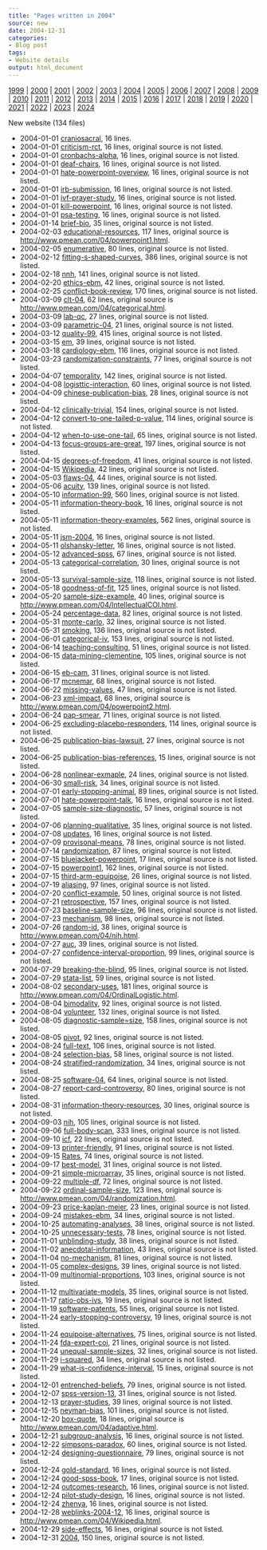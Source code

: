 ```yaml
---
title: "Pages written in 2004"
source: new
date: 2004-12-31
categories:
- Blog post
tags:
- Website details
output: html_document
---
```

 
[1999](http://new.pmean.com/1999/) | [2000](http://new.pmean.com/2000/) | [2001](http://new.pmean.com/2001/) | [2002](http://new.pmean.com/2002/) | [2003](http://new.pmean.com/2003/) | [2004](http://new.pmean.com/2004/) | [2005](http://new.pmean.com/2005/) | [2006](http://new.pmean.com/2006/) | [2007](http://new.pmean.com/2007/) | [2008](http://new.pmean.com/2008/) | [2009](http://new.pmean.com/2009/) | [2010](http://new.pmean.com/2010/) | [2011](http://new.pmean.com/2011/) | [2012](http://new.pmean.com/2012/) | [2013](http://new.pmean.com/2013/) | [2014](http://new.pmean.com/2014/) | [2015](http://new.pmean.com/2015/) | [2016](http://new.pmean.com/2016/) | [2017](http://new.pmean.com/2017/) | [2018](http://new.pmean.com/2018/) | [2019](http://new.pmean.com/2019/) | [2020](http://new.pmean.com/2020/) | [2021](http://new.pmean.com/2021/) | [2022](http://new.pmean.com/2022/) | [2023](http://new.pmean.com/2023/) | [2024](http://new.pmean.com/2024/)
 
New website (134 files)
 
+ 2004-01-01 [craniosacral](http://new.pmean.com/craniosacral/),  16 lines.  
+ 2004-01-01 [criticism-rct](http://new.pmean.com/criticism-rct/),  16 lines, original source is not listed.  
+ 2004-01-01 [cronbachs-alpha](http://new.pmean.com/cronbachs-alpha/),  16 lines, original source is not listed.  
+ 2004-01-01 [deaf-chairs](http://new.pmean.com/deaf-chairs/),  16 lines, original source is not listed.  
+ 2004-01-01 [hate-powerpoint-overview](http://new.pmean.com/hate-powerpoint-overview/),  16 lines, original source is not listed.  
+ 2004-01-01 [irb-submission](http://new.pmean.com/irb-submission/),  16 lines, original source is not listed.  
+ 2004-01-01 [ivf-prayer-study](http://new.pmean.com/ivf-prayer-study/),  16 lines, original source is not listed.  
+ 2004-01-01 [kill-powerpoint](http://new.pmean.com/kill-powerpoint/),  16 lines, original source is not listed.  
+ 2004-01-01 [psa-testing](http://new.pmean.com/psa-testing/),  16 lines, original source is not listed.  
+ 2004-01-14 [brief-bio](http://new.pmean.com/brief-bio/),  35 lines, original source is not listed.  
+ 2004-02-03 [educational-resources](http://new.pmean.com/educational-resources/),  117 lines, original source is http://www.pmean.com/04/powerpoint1.html.  
+ 2004-02-05 [enumerative](http://new.pmean.com/enumerative/),  80 lines, original source is not listed.  
+ 2004-02-12 [fitting-s-shaped-curves](http://new.pmean.com/fitting-s-shaped-curves/),  386 lines, original source is not listed.  
+ 2004-02-18 [nnh](http://new.pmean.com/nnh/),  141 lines, original source is not listed.  
+ 2004-02-20 [ethics-ebm](http://new.pmean.com/ethics-ebm/),  42 lines, original source is not listed.  
+ 2004-02-25 [conflict-book-review](http://new.pmean.com/conflict-book-review/),  170 lines, original source is not listed.  
+ 2004-03-09 [clt-04](http://new.pmean.com/clt-04/),  62 lines, original source is http://www.pmean.com/04/categorical.html.  
+ 2004-03-09 [lab-qc](http://new.pmean.com/lab-qc/),  27 lines, original source is not listed.  
+ 2004-03-09 [parametric-04](http://new.pmean.com/parametric-04/),  21 lines, original source is not listed.  
+ 2004-03-12 [quality-99](http://new.pmean.com/quality-99/),  415 lines, original source is not listed.  
+ 2004-03-15 [em](http://new.pmean.com/em/),  39 lines, original source is not listed.  
+ 2004-03-18 [cardiology-ebm](http://new.pmean.com/cardiology-ebm/),  116 lines, original source is not listed.  
+ 2004-03-23 [randomization-constraints](http://new.pmean.com/randomization-constraints/),  77 lines, original source is not listed.  
+ 2004-04-07 [temporality](http://new.pmean.com/temporality/),  142 lines, original source is not listed.  
+ 2004-04-08 [logisttic-interaction](http://new.pmean.com/logisttic-interaction/),  60 lines, original source is not listed.  
+ 2004-04-09 [chinese-publication-bias](http://new.pmean.com/chinese-publication-bias/),  28 lines, original source is not listed.  
+ 2004-04-12 [clinically-trivial](http://new.pmean.com/clinically-trivial/),  154 lines, original source is not listed.  
+ 2004-04-12 [convert-to-one-tailed-p-value](http://new.pmean.com/convert-to-one-tailed-p-value/),  114 lines, original source is not listed.  
+ 2004-04-12 [when-to-use-one-tail](http://new.pmean.com/when-to-use-one-tail/),  65 lines, original source is not listed.  
+ 2004-04-13 [focus-groups-are-great](http://new.pmean.com/focus-groups-are-great/),  197 lines, original source is not listed.  
+ 2004-04-15 [degrees-of-freedom](http://new.pmean.com/degrees-of-freedom/),  41 lines, original source is not listed.  
+ 2004-04-15 [Wikipedia](http://new.pmean.com/Wikipedia/),  42 lines, original source is not listed.  
+ 2004-05-03 [flaws-04](http://new.pmean.com/flaws-04/),  44 lines, original source is not listed.  
+ 2004-05-06 [acuity](http://new.pmean.com/acuity/),  139 lines, original source is not listed.  
+ 2004-05-10 [information-99](http://new.pmean.com/information-99/),  560 lines, original source is not listed.  
+ 2004-05-11 [information-theory-book](http://new.pmean.com/information-theory-book/),  16 lines, original source is not listed.  
+ 2004-05-11 [information-theory-examples](http://new.pmean.com/information-theory-examples/),  562 lines, original source is not listed.  
+ 2004-05-11 [jsm-2004](http://new.pmean.com/jsm-2004/),  16 lines, original source is not listed.  
+ 2004-05-11 [olshansky-letter](http://new.pmean.com/olshansky-letter/),  16 lines, original source is not listed.  
+ 2004-05-12 [advanced-spss](http://new.pmean.com/advanced-spss/),  67 lines, original source is not listed.  
+ 2004-05-13 [categorical-correlation](http://new.pmean.com/categorical-correlation/),  30 lines, original source is not listed.  
+ 2004-05-13 [survival-sample-size](http://new.pmean.com/survival-sample-size/),  118 lines, original source is not listed.  
+ 2004-05-18 [goodness-of-fit](http://new.pmean.com/goodness-of-fit/),  125 lines, original source is not listed.  
+ 2004-05-20 [sample-size-example](http://new.pmean.com/sample-size-example/),  40 lines, original source is http://www.pmean.com/04/IntellectualCOI.html.  
+ 2004-05-24 [percentage-data](http://new.pmean.com/percentage-data/),  82 lines, original source is not listed.  
+ 2004-05-31 [monte-carlo](http://new.pmean.com/monte-carlo/),  32 lines, original source is not listed.  
+ 2004-05-31 [smoking](http://new.pmean.com/smoking/),  136 lines, original source is not listed.  
+ 2004-06-01 [categorical-iv](http://new.pmean.com/categorical-iv/),  153 lines, original source is not listed.  
+ 2004-06-14 [teaching-consulting](http://new.pmean.com/teaching-consulting/),  51 lines, original source is not listed.  
+ 2004-06-15 [data-mining-clementine](http://new.pmean.com/data-mining-clementine/),  105 lines, original source is not listed.  
+ 2004-06-15 [eb-cam](http://new.pmean.com/eb-cam/),  31 lines, original source is not listed.  
+ 2004-06-17 [mcnemar](http://new.pmean.com/mcnemar/),  68 lines, original source is not listed.  
+ 2004-06-22 [missing-values](http://new.pmean.com/missing-values/),  47 lines, original source is not listed.  
+ 2004-06-23 [xml-impact](http://new.pmean.com/xml-impact/),  68 lines, original source is http://www.pmean.com/04/powerpoint2.html.  
+ 2004-06-24 [pap-smear](http://new.pmean.com/pap-smear/),  71 lines, original source is not listed.  
+ 2004-06-25 [excluding-placebo-responders](http://new.pmean.com/excluding-placebo-responders/),  114 lines, original source is not listed.  
+ 2004-06-25 [publication-bias-lawsuit](http://new.pmean.com/publication-bias-lawsuit/),  27 lines, original source is not listed.  
+ 2004-06-25 [publication-bias-references](http://new.pmean.com/publication-bias-references/),  15 lines, original source is not listed.  
+ 2004-06-28 [nonlinear-exmaple](http://new.pmean.com/nonlinear-exmaple/),  24 lines, original source is not listed.  
+ 2004-06-30 [small-risk](http://new.pmean.com/small-risk/),  34 lines, original source is not listed.  
+ 2004-07-01 [early-stopping-animal](http://new.pmean.com/early-stopping-animal/),  89 lines, original source is not listed.  
+ 2004-07-01 [hate-powerpoint-talk](http://new.pmean.com/hate-powerpoint-talk/),  16 lines, original source is not listed.  
+ 2004-07-05 [sample-size-diagnostic](http://new.pmean.com/sample-size-diagnostic/),  57 lines, original source is not listed.  
+ 2004-07-06 [planning-qualitative](http://new.pmean.com/planning-qualitative/),  35 lines, original source is not listed.  
+ 2004-07-08 [updates](http://new.pmean.com/updates/),  16 lines, original source is not listed.  
+ 2004-07-09 [provisonal-means](http://new.pmean.com/provisonal-means/),  78 lines, original source is not listed.  
+ 2004-07-14 [randomization](http://new.pmean.com/randomization/),  87 lines, original source is not listed.  
+ 2004-07-15 [bluejacket-powerpoint](http://new.pmean.com/bluejacket-powerpoint/),  17 lines, original source is not listed.  
+ 2004-07-15 [powerpoint1](http://new.pmean.com/powerpoint1/),  162 lines, original source is not listed.  
+ 2004-07-15 [third-arm-equipoise](http://new.pmean.com/third-arm-equipoise/),  26 lines, original source is not listed.  
+ 2004-07-19 [aliasing](http://new.pmean.com/aliasing/),  97 lines, original source is not listed.  
+ 2004-07-20 [conflict-example](http://new.pmean.com/conflict-example/),  50 lines, original source is not listed.  
+ 2004-07-21 [retrospective](http://new.pmean.com/retrospective/),  157 lines, original source is not listed.  
+ 2004-07-23 [baseline-sample-size](http://new.pmean.com/baseline-sample-size/),  96 lines, original source is not listed.  
+ 2004-07-23 [mechanism](http://new.pmean.com/mechanism/),  98 lines, original source is not listed.  
+ 2004-07-26 [random-id](http://new.pmean.com/random-id/),  38 lines, original source is http://www.pmean.com/04/nih.html.  
+ 2004-07-27 [auc](http://new.pmean.com/auc/),  39 lines, original source is not listed.  
+ 2004-07-27 [confidence-interval-proportion](http://new.pmean.com/confidence-interval-proportion/),  99 lines, original source is not listed.  
+ 2004-07-29 [breaking-the-blind](http://new.pmean.com/breaking-the-blind/),  95 lines, original source is not listed.  
+ 2004-07-29 [stata-list](http://new.pmean.com/stata-list/),  59 lines, original source is not listed.  
+ 2004-08-02 [secondary-uses](http://new.pmean.com/secondary-uses/),  181 lines, original source is http://www.pmean.com/04/OrdinalLogistic.html.  
+ 2004-08-04 [bimodality](http://new.pmean.com/bimodality/),  92 lines, original source is not listed.  
+ 2004-08-04 [volunteer](http://new.pmean.com/volunteer/),  132 lines, original source is not listed.  
+ 2004-08-05 [diagnostic-sample=size](http://new.pmean.com/diagnostic-sample=size/),  158 lines, original source is not listed.  
+ 2004-08-05 [pivot](http://new.pmean.com/pivot/),  92 lines, original source is not listed.  
+ 2004-08-24 [full-text](http://new.pmean.com/full-text/),  106 lines, original source is not listed.  
+ 2004-08-24 [selection-bias](http://new.pmean.com/selection-bias/),  58 lines, original source is not listed.  
+ 2004-08-24 [stratified-randomization](http://new.pmean.com/stratified-randomization/),  34 lines, original source is not listed.  
+ 2004-08-25 [software-04](http://new.pmean.com/software-04/),  64 lines, original source is not listed.  
+ 2004-08-27 [report-card-controversy](http://new.pmean.com/report-card-controversy/),  80 lines, original source is not listed.  
+ 2004-08-31 [information-theory-resources](http://new.pmean.com/information-theory-resources/),  30 lines, original source is not listed.  
+ 2004-09-03 [nih](http://new.pmean.com/nih/),  105 lines, original source is not listed.  
+ 2004-09-06 [full-body-scan](http://new.pmean.com/full-body-scan/),  333 lines, original source is not listed.  
+ 2004-09-10 [icf](http://new.pmean.com/icf/),  22 lines, original source is not listed.  
+ 2004-09-13 [printer-friendly](http://new.pmean.com/printer-friendly/),  91 lines, original source is not listed.  
+ 2004-09-15 [Rates](http://new.pmean.com/Rates/),  74 lines, original source is not listed.  
+ 2004-09-17 [best-model](http://new.pmean.com/best-model/),  31 lines, original source is not listed.  
+ 2004-09-21 [simple-microarray](http://new.pmean.com/simple-microarray/),  35 lines, original source is not listed.  
+ 2004-09-22 [multiple-df](http://new.pmean.com/multiple-df/),  72 lines, original source is not listed.  
+ 2004-09-22 [ordinal-sample-size](http://new.pmean.com/ordinal-sample-size/),  123 lines, original source is http://www.pmean.com/04/randomization.html.  
+ 2004-09-23 [price-kaplan-meier](http://new.pmean.com/price-kaplan-meier/),  23 lines, original source is not listed.  
+ 2004-09-24 [mistakes-ebm](http://new.pmean.com/mistakes-ebm/),  34 lines, original source is not listed.  
+ 2004-10-25 [automating-analyses](http://new.pmean.com/automating-analyses/),  38 lines, original source is not listed.  
+ 2004-10-25 [unnecessary-tests](http://new.pmean.com/unnecessary-tests/),  78 lines, original source is not listed.  
+ 2004-11-01 [unblinding-study](http://new.pmean.com/unblinding-study/),  38 lines, original source is not listed.  
+ 2004-11-02 [anecdotal-information](http://new.pmean.com/anecdotal-information/),  43 lines, original source is not listed.  
+ 2004-11-04 [no-mechanism](http://new.pmean.com/no-mechanism/),  81 lines, original source is not listed.  
+ 2004-11-05 [complex-designs](http://new.pmean.com/complex-designs/),  39 lines, original source is not listed.  
+ 2004-11-09 [multinomial-proportions](http://new.pmean.com/multinomial-proportions/),  103 lines, original source is not listed.  
+ 2004-11-12 [multivariate-models](http://new.pmean.com/multivariate-models/),  35 lines, original source is not listed.  
+ 2004-11-17 [ratio-obs-ivs](http://new.pmean.com/ratio-obs-ivs/),  19 lines, original source is not listed.  
+ 2004-11-19 [software-patents](http://new.pmean.com/software-patents/),  55 lines, original source is not listed.  
+ 2004-11-24 [early-stopping-controversy](http://new.pmean.com/early-stopping-controversy/),  19 lines, original source is not listed.  
+ 2004-11-24 [equipoise-alternatives](http://new.pmean.com/equipoise-alternatives/),  75 lines, original source is not listed.  
+ 2004-11-24 [fda-expert-coi](http://new.pmean.com/fda-expert-coi/),  21 lines, original source is not listed.  
+ 2004-11-24 [unequal-sample-sizes](http://new.pmean.com/unequal-sample-sizes/),  32 lines, original source is not listed.  
+ 2004-11-29 [i-squared](http://new.pmean.com/i-squared/),  34 lines, original source is not listed.  
+ 2004-11-29 [what-is-confidence-interval](http://new.pmean.com/what-is-confidence-interval/),  15 lines, original source is not listed.  
+ 2004-12-01 [entrenched-beliefs](http://new.pmean.com/entrenched-beliefs/),  79 lines, original source is not listed.  
+ 2004-12-07 [spss-version-13](http://new.pmean.com/spss-version-13/),  31 lines, original source is not listed.  
+ 2004-12-13 [prayer-studies](http://new.pmean.com/prayer-studies/),  39 lines, original source is not listed.  
+ 2004-12-15 [neyman-bias](http://new.pmean.com/neyman-bias/),  101 lines, original source is not listed.  
+ 2004-12-20 [box-quote](http://new.pmean.com/box-quote/),  18 lines, original source is http://www.pmean.com/04/adaptive.html.  
+ 2004-12-21 [subgroup-analysis](http://new.pmean.com/subgroup-analysis/),  16 lines, original source is not listed.  
+ 2004-12-22 [simpsons-paradox](http://new.pmean.com/simpsons-paradox/),  60 lines, original source is not listed.  
+ 2004-12-24 [designing-questionnaire](http://new.pmean.com/designing-questionnaire/),  79 lines, original source is not listed.  
+ 2004-12-24 [gold-standard](http://new.pmean.com/gold-standard/),  16 lines, original source is not listed.  
+ 2004-12-24 [good-spss-book](http://new.pmean.com/good-spss-book/),  17 lines, original source is not listed.  
+ 2004-12-24 [outcomes-research](http://new.pmean.com/outcomes-research/),  16 lines, original source is not listed.  
+ 2004-12-24 [pilot-study-design](http://new.pmean.com/pilot-study-design/),  16 lines, original source is not listed.  
+ 2004-12-24 [zhenya](http://new.pmean.com/zhenya/),  16 lines, original source is not listed.  
+ 2004-12-28 [weblinks-2004-12](http://new.pmean.com/weblinks-2004-12/),  16 lines, original source is http://www.pmean.com/04/Wikipedia.html.  
+ 2004-12-29 [side-effects](http://new.pmean.com/side-effects/),  16 lines, original source is not listed.  
+ 2004-12-31 [2004](http://new.pmean.com/2004/),  150 lines, original source is not listed.
 
